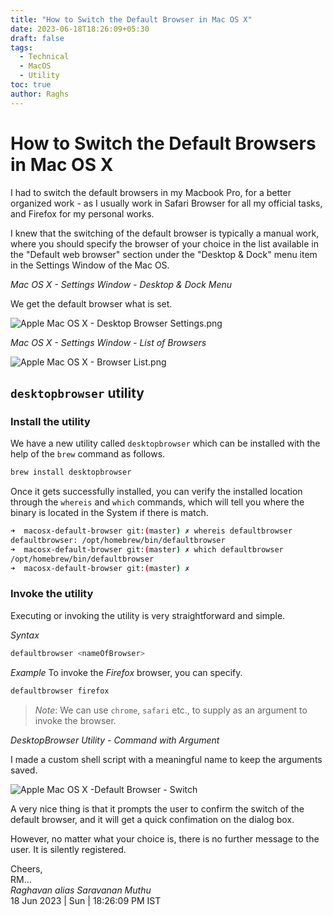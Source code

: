 ```yaml
---
title: "How to Switch the Default Browser in Mac OS X"
date: 2023-06-18T18:26:09+05:30
draft: false
tags:
  - Technical
  - MacOS
  - Utility
toc: true
author: Raghs
---
```


# How to Switch the Default Browsers in Mac OS X

I had to switch the default browsers in my Macbook Pro, for a better organized work - as I usually work in Safari Browser for all my official tasks, and Firefox for my personal works.

<!--more-->

I knew that the switching of the default browser is typically a manual work, where you should specify the browser of your choice in the list available in the "Default web browser" section under the "Desktop & Dock" menu item in the Settings Window of the Mac OS.

*Mac OS X - Settings Window - Desktop & Dock Menu*

We get the default browser what is set.

<img src="https://raghsonline.com/technical/macosx-default-browser/01_AppleMacOSX-DesktopBrowserSettings.png" alt="Apple Mac OS X - Desktop Browser Settings.png">

*Mac OS X - Settings Window - List of Browsers*

<img src="https://raghsonline.com/technical/macosx-default-browser/02_AppleMacOSX-BrowserList.png" alt="Apple Mac OS X - Browser List.png">

## `desktopbrowser` utility 

### Install the utility

We have a new utility called `desktopbrowser` which can be installed with the help of the `brew` command as follows.

```sh
brew install desktopbrowser
```

Once it gets successfully installed, you can verify the installed location through the `whereis` and `which` commands, which will tell you where the binary is located in the System if there is match.

```sh
➜  macosx-default-browser git:(master) ✗ whereis defaultbrowser
defaultbrowser: /opt/homebrew/bin/defaultbrowser
➜  macosx-default-browser git:(master) ✗ which defaultbrowser
/opt/homebrew/bin/defaultbrowser
➜  macosx-default-browser git:(master) ✗ 
```

### Invoke the utility

Executing or invoking the utility is very straightforward and simple. 

*Syntax*

```sh
defaultbrowser <nameOfBrowser>
```
*Example* To invoke the *Firefox* browser, you can specify.

```sh
defaultbrowser firefox
```
> *Note*: We can use `chrome`, `safari` etc., to supply as an argument to invoke the browser.

*DesktopBrowser Utility - Command with Argument*

I made a custom shell script with a meaningful name to keep the arguments saved.

<img src="https://raghsonline.com/technical/macosx-default-browser/03_AppleMacOSX-DefaultBrowser-Switch.png" alt="Apple Mac OS X -Default Browser - Switch">

A very nice thing is that it prompts the user to confirm the switch of the default browser, and it will get a quick confimation on the dialog box. 

However, no matter what your choice is, there is no further message to the user. It is silently registered. 

Cheers,\
RM...\
_Raghavan alias Saravanan Muthu_\
18 Jun 2023 | Sun | 18:26:09 PM IST